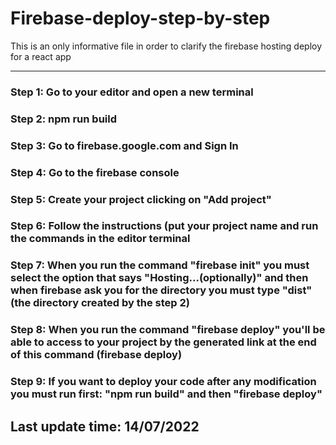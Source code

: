 # Firebase-deploy-step-by-step
This is an only informative file in order to clarify the firebase hosting deploy for a react app

------------------------------------------------

### Step 1: Go to your editor and open a new terminal
### Step 2: npm run build
### Step 3: Go to firebase.google.com and Sign In
### Step 4: Go to the firebase console
### Step 5: Create your project clicking on "Add project"
### Step 6: Follow the instructions (put your project name and run the commands in the editor terminal
### Step 7: When you run the command "firebase init" you must select the option that says "Hosting...(optionally)" and then when firebase ask you for the directory you must type "dist" (the directory created by the step 2)
### Step 8: When you run the command "firebase deploy" you'll be able to access to your project by the generated link at the end of this command (firebase deploy)
### Step 9: If you want to deploy your code after any modification you must run first: "npm run build" and then "firebase deploy"

## Last update time: 14/07/2022

